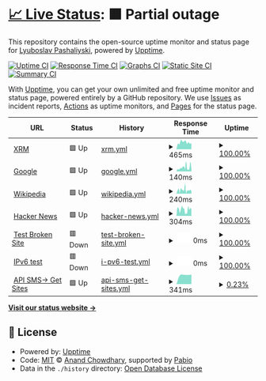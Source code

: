 # [📈 Live Status](https://demo.upptime.js.org): <!--live status--> **🟧 Partial outage**

This repository contains the open-source uptime monitor and status page for [Lyuboslav Pashaliyski](https://demo.upptime.js.org), powered by [Upptime](https://github.com/upptime/upptime).

[![Uptime CI](https://github.com/lyuboslav2406/status-xrm/workflows/Uptime%20CI/badge.svg)](https://github.com/lyuboslav2406/status-xrm/actions?query=workflow%3A%22Uptime+CI%22)
[![Response Time CI](https://github.com/lyuboslav2406/status-xrm/workflows/Response%20Time%20CI/badge.svg)](https://github.com/lyuboslav2406/status-xrm/actions?query=workflow%3A%22Response+Time+CI%22)
[![Graphs CI](https://github.com/lyuboslav2406/status-xrm/workflows/Graphs%20CI/badge.svg)](https://github.com/lyuboslav2406/status-xrm/actions?query=workflow%3A%22Graphs+CI%22)
[![Static Site CI](https://github.com/lyuboslav2406/status-xrm/workflows/Static%20Site%20CI/badge.svg)](https://github.com/lyuboslav2406/status-xrm/actions?query=workflow%3A%22Static+Site+CI%22)
[![Summary CI](https://github.com/lyuboslav2406/status-xrm/workflows/Summary%20CI/badge.svg)](https://github.com/lyuboslav2406/status-xrm/actions?query=workflow%3A%22Summary+CI%22)

With [Upptime](https://upptime.js.org), you can get your own unlimited and free uptime monitor and status page, powered entirely by a GitHub repository. We use [Issues](https://github.com/lyuboslav2406/status-xrm/issues) as incident reports, [Actions](https://github.com/lyuboslav2406/status-xrm/actions) as uptime monitors, and [Pages](https://demo.upptime.js.org) for the status page.

<!--start: status pages-->
<!-- This summary is generated by Upptime (https://github.com/upptime/upptime) -->
<!-- Do not edit this manually, your changes will be overwritten -->
<!-- prettier-ignore -->
| URL | Status | History | Response Time | Uptime |
| --- | ------ | ------- | ------------- | ------ |
| <img alt="" src="https://icons.duckduckgo.com/ip3/web.dev.cmxapp.cloud.ico" height="13"> [XRM](https://web.dev.cmxapp.cloud/) | 🟩 Up | [xrm.yml](https://github.com/lyuboslav2406/status-xrm/commits/HEAD/history/xrm.yml) | <details><summary><img alt="Response time graph" src="./graphs/xrm/response-time-week.png" height="20"> 465ms</summary><br><a href="https://health.dev.cmxapp.cloud/history/xrm"><img alt="Response time 465" src="https://img.shields.io/endpoint?url=https%3A%2F%2Fraw.githubusercontent.com%2Flyuboslav2406%2Fstatus-xrm%2FHEAD%2Fapi%2Fxrm%2Fresponse-time.json"></a><br><a href="https://health.dev.cmxapp.cloud/history/xrm"><img alt="24-hour response time 458" src="https://img.shields.io/endpoint?url=https%3A%2F%2Fraw.githubusercontent.com%2Flyuboslav2406%2Fstatus-xrm%2FHEAD%2Fapi%2Fxrm%2Fresponse-time-day.json"></a><br><a href="https://health.dev.cmxapp.cloud/history/xrm"><img alt="7-day response time 465" src="https://img.shields.io/endpoint?url=https%3A%2F%2Fraw.githubusercontent.com%2Flyuboslav2406%2Fstatus-xrm%2FHEAD%2Fapi%2Fxrm%2Fresponse-time-week.json"></a><br><a href="https://health.dev.cmxapp.cloud/history/xrm"><img alt="30-day response time 465" src="https://img.shields.io/endpoint?url=https%3A%2F%2Fraw.githubusercontent.com%2Flyuboslav2406%2Fstatus-xrm%2FHEAD%2Fapi%2Fxrm%2Fresponse-time-month.json"></a><br><a href="https://health.dev.cmxapp.cloud/history/xrm"><img alt="1-year response time 465" src="https://img.shields.io/endpoint?url=https%3A%2F%2Fraw.githubusercontent.com%2Flyuboslav2406%2Fstatus-xrm%2FHEAD%2Fapi%2Fxrm%2Fresponse-time-year.json"></a></details> | <details><summary><a href="https://health.dev.cmxapp.cloud/history/xrm">100.00%</a></summary><a href="https://health.dev.cmxapp.cloud/history/xrm"><img alt="All-time uptime 100.00%" src="https://img.shields.io/endpoint?url=https%3A%2F%2Fraw.githubusercontent.com%2Flyuboslav2406%2Fstatus-xrm%2FHEAD%2Fapi%2Fxrm%2Fuptime.json"></a><br><a href="https://health.dev.cmxapp.cloud/history/xrm"><img alt="24-hour uptime 100.00%" src="https://img.shields.io/endpoint?url=https%3A%2F%2Fraw.githubusercontent.com%2Flyuboslav2406%2Fstatus-xrm%2FHEAD%2Fapi%2Fxrm%2Fuptime-day.json"></a><br><a href="https://health.dev.cmxapp.cloud/history/xrm"><img alt="7-day uptime 100.00%" src="https://img.shields.io/endpoint?url=https%3A%2F%2Fraw.githubusercontent.com%2Flyuboslav2406%2Fstatus-xrm%2FHEAD%2Fapi%2Fxrm%2Fuptime-week.json"></a><br><a href="https://health.dev.cmxapp.cloud/history/xrm"><img alt="30-day uptime 100.00%" src="https://img.shields.io/endpoint?url=https%3A%2F%2Fraw.githubusercontent.com%2Flyuboslav2406%2Fstatus-xrm%2FHEAD%2Fapi%2Fxrm%2Fuptime-month.json"></a><br><a href="https://health.dev.cmxapp.cloud/history/xrm"><img alt="1-year uptime 100.00%" src="https://img.shields.io/endpoint?url=https%3A%2F%2Fraw.githubusercontent.com%2Flyuboslav2406%2Fstatus-xrm%2FHEAD%2Fapi%2Fxrm%2Fuptime-year.json"></a></details>
| <img alt="" src="https://icons.duckduckgo.com/ip3/www.google.com.ico" height="13"> [Google](https://www.google.com) | 🟩 Up | [google.yml](https://github.com/lyuboslav2406/status-xrm/commits/HEAD/history/google.yml) | <details><summary><img alt="Response time graph" src="./graphs/google/response-time-week.png" height="20"> 140ms</summary><br><a href="https://health.dev.cmxapp.cloud/history/google"><img alt="Response time 140" src="https://img.shields.io/endpoint?url=https%3A%2F%2Fraw.githubusercontent.com%2Flyuboslav2406%2Fstatus-xrm%2FHEAD%2Fapi%2Fgoogle%2Fresponse-time.json"></a><br><a href="https://health.dev.cmxapp.cloud/history/google"><img alt="24-hour response time 162" src="https://img.shields.io/endpoint?url=https%3A%2F%2Fraw.githubusercontent.com%2Flyuboslav2406%2Fstatus-xrm%2FHEAD%2Fapi%2Fgoogle%2Fresponse-time-day.json"></a><br><a href="https://health.dev.cmxapp.cloud/history/google"><img alt="7-day response time 140" src="https://img.shields.io/endpoint?url=https%3A%2F%2Fraw.githubusercontent.com%2Flyuboslav2406%2Fstatus-xrm%2FHEAD%2Fapi%2Fgoogle%2Fresponse-time-week.json"></a><br><a href="https://health.dev.cmxapp.cloud/history/google"><img alt="30-day response time 140" src="https://img.shields.io/endpoint?url=https%3A%2F%2Fraw.githubusercontent.com%2Flyuboslav2406%2Fstatus-xrm%2FHEAD%2Fapi%2Fgoogle%2Fresponse-time-month.json"></a><br><a href="https://health.dev.cmxapp.cloud/history/google"><img alt="1-year response time 140" src="https://img.shields.io/endpoint?url=https%3A%2F%2Fraw.githubusercontent.com%2Flyuboslav2406%2Fstatus-xrm%2FHEAD%2Fapi%2Fgoogle%2Fresponse-time-year.json"></a></details> | <details><summary><a href="https://health.dev.cmxapp.cloud/history/google">100.00%</a></summary><a href="https://health.dev.cmxapp.cloud/history/google"><img alt="All-time uptime 100.00%" src="https://img.shields.io/endpoint?url=https%3A%2F%2Fraw.githubusercontent.com%2Flyuboslav2406%2Fstatus-xrm%2FHEAD%2Fapi%2Fgoogle%2Fuptime.json"></a><br><a href="https://health.dev.cmxapp.cloud/history/google"><img alt="24-hour uptime 100.00%" src="https://img.shields.io/endpoint?url=https%3A%2F%2Fraw.githubusercontent.com%2Flyuboslav2406%2Fstatus-xrm%2FHEAD%2Fapi%2Fgoogle%2Fuptime-day.json"></a><br><a href="https://health.dev.cmxapp.cloud/history/google"><img alt="7-day uptime 100.00%" src="https://img.shields.io/endpoint?url=https%3A%2F%2Fraw.githubusercontent.com%2Flyuboslav2406%2Fstatus-xrm%2FHEAD%2Fapi%2Fgoogle%2Fuptime-week.json"></a><br><a href="https://health.dev.cmxapp.cloud/history/google"><img alt="30-day uptime 100.00%" src="https://img.shields.io/endpoint?url=https%3A%2F%2Fraw.githubusercontent.com%2Flyuboslav2406%2Fstatus-xrm%2FHEAD%2Fapi%2Fgoogle%2Fuptime-month.json"></a><br><a href="https://health.dev.cmxapp.cloud/history/google"><img alt="1-year uptime 100.00%" src="https://img.shields.io/endpoint?url=https%3A%2F%2Fraw.githubusercontent.com%2Flyuboslav2406%2Fstatus-xrm%2FHEAD%2Fapi%2Fgoogle%2Fuptime-year.json"></a></details>
| <img alt="" src="https://icons.duckduckgo.com/ip3/en.wikipedia.org.ico" height="13"> [Wikipedia](https://en.wikipedia.org) | 🟩 Up | [wikipedia.yml](https://github.com/lyuboslav2406/status-xrm/commits/HEAD/history/wikipedia.yml) | <details><summary><img alt="Response time graph" src="./graphs/wikipedia/response-time-week.png" height="20"> 240ms</summary><br><a href="https://health.dev.cmxapp.cloud/history/wikipedia"><img alt="Response time 240" src="https://img.shields.io/endpoint?url=https%3A%2F%2Fraw.githubusercontent.com%2Flyuboslav2406%2Fstatus-xrm%2FHEAD%2Fapi%2Fwikipedia%2Fresponse-time.json"></a><br><a href="https://health.dev.cmxapp.cloud/history/wikipedia"><img alt="24-hour response time 179" src="https://img.shields.io/endpoint?url=https%3A%2F%2Fraw.githubusercontent.com%2Flyuboslav2406%2Fstatus-xrm%2FHEAD%2Fapi%2Fwikipedia%2Fresponse-time-day.json"></a><br><a href="https://health.dev.cmxapp.cloud/history/wikipedia"><img alt="7-day response time 240" src="https://img.shields.io/endpoint?url=https%3A%2F%2Fraw.githubusercontent.com%2Flyuboslav2406%2Fstatus-xrm%2FHEAD%2Fapi%2Fwikipedia%2Fresponse-time-week.json"></a><br><a href="https://health.dev.cmxapp.cloud/history/wikipedia"><img alt="30-day response time 240" src="https://img.shields.io/endpoint?url=https%3A%2F%2Fraw.githubusercontent.com%2Flyuboslav2406%2Fstatus-xrm%2FHEAD%2Fapi%2Fwikipedia%2Fresponse-time-month.json"></a><br><a href="https://health.dev.cmxapp.cloud/history/wikipedia"><img alt="1-year response time 240" src="https://img.shields.io/endpoint?url=https%3A%2F%2Fraw.githubusercontent.com%2Flyuboslav2406%2Fstatus-xrm%2FHEAD%2Fapi%2Fwikipedia%2Fresponse-time-year.json"></a></details> | <details><summary><a href="https://health.dev.cmxapp.cloud/history/wikipedia">100.00%</a></summary><a href="https://health.dev.cmxapp.cloud/history/wikipedia"><img alt="All-time uptime 100.00%" src="https://img.shields.io/endpoint?url=https%3A%2F%2Fraw.githubusercontent.com%2Flyuboslav2406%2Fstatus-xrm%2FHEAD%2Fapi%2Fwikipedia%2Fuptime.json"></a><br><a href="https://health.dev.cmxapp.cloud/history/wikipedia"><img alt="24-hour uptime 100.00%" src="https://img.shields.io/endpoint?url=https%3A%2F%2Fraw.githubusercontent.com%2Flyuboslav2406%2Fstatus-xrm%2FHEAD%2Fapi%2Fwikipedia%2Fuptime-day.json"></a><br><a href="https://health.dev.cmxapp.cloud/history/wikipedia"><img alt="7-day uptime 100.00%" src="https://img.shields.io/endpoint?url=https%3A%2F%2Fraw.githubusercontent.com%2Flyuboslav2406%2Fstatus-xrm%2FHEAD%2Fapi%2Fwikipedia%2Fuptime-week.json"></a><br><a href="https://health.dev.cmxapp.cloud/history/wikipedia"><img alt="30-day uptime 100.00%" src="https://img.shields.io/endpoint?url=https%3A%2F%2Fraw.githubusercontent.com%2Flyuboslav2406%2Fstatus-xrm%2FHEAD%2Fapi%2Fwikipedia%2Fuptime-month.json"></a><br><a href="https://health.dev.cmxapp.cloud/history/wikipedia"><img alt="1-year uptime 100.00%" src="https://img.shields.io/endpoint?url=https%3A%2F%2Fraw.githubusercontent.com%2Flyuboslav2406%2Fstatus-xrm%2FHEAD%2Fapi%2Fwikipedia%2Fuptime-year.json"></a></details>
| <img alt="" src="https://icons.duckduckgo.com/ip3/news.ycombinator.com.ico" height="13"> [Hacker News](https://news.ycombinator.com) | 🟩 Up | [hacker-news.yml](https://github.com/lyuboslav2406/status-xrm/commits/HEAD/history/hacker-news.yml) | <details><summary><img alt="Response time graph" src="./graphs/hacker-news/response-time-week.png" height="20"> 304ms</summary><br><a href="https://health.dev.cmxapp.cloud/history/hacker-news"><img alt="Response time 304" src="https://img.shields.io/endpoint?url=https%3A%2F%2Fraw.githubusercontent.com%2Flyuboslav2406%2Fstatus-xrm%2FHEAD%2Fapi%2Fhacker-news%2Fresponse-time.json"></a><br><a href="https://health.dev.cmxapp.cloud/history/hacker-news"><img alt="24-hour response time 286" src="https://img.shields.io/endpoint?url=https%3A%2F%2Fraw.githubusercontent.com%2Flyuboslav2406%2Fstatus-xrm%2FHEAD%2Fapi%2Fhacker-news%2Fresponse-time-day.json"></a><br><a href="https://health.dev.cmxapp.cloud/history/hacker-news"><img alt="7-day response time 304" src="https://img.shields.io/endpoint?url=https%3A%2F%2Fraw.githubusercontent.com%2Flyuboslav2406%2Fstatus-xrm%2FHEAD%2Fapi%2Fhacker-news%2Fresponse-time-week.json"></a><br><a href="https://health.dev.cmxapp.cloud/history/hacker-news"><img alt="30-day response time 304" src="https://img.shields.io/endpoint?url=https%3A%2F%2Fraw.githubusercontent.com%2Flyuboslav2406%2Fstatus-xrm%2FHEAD%2Fapi%2Fhacker-news%2Fresponse-time-month.json"></a><br><a href="https://health.dev.cmxapp.cloud/history/hacker-news"><img alt="1-year response time 304" src="https://img.shields.io/endpoint?url=https%3A%2F%2Fraw.githubusercontent.com%2Flyuboslav2406%2Fstatus-xrm%2FHEAD%2Fapi%2Fhacker-news%2Fresponse-time-year.json"></a></details> | <details><summary><a href="https://health.dev.cmxapp.cloud/history/hacker-news">100.00%</a></summary><a href="https://health.dev.cmxapp.cloud/history/hacker-news"><img alt="All-time uptime 100.00%" src="https://img.shields.io/endpoint?url=https%3A%2F%2Fraw.githubusercontent.com%2Flyuboslav2406%2Fstatus-xrm%2FHEAD%2Fapi%2Fhacker-news%2Fuptime.json"></a><br><a href="https://health.dev.cmxapp.cloud/history/hacker-news"><img alt="24-hour uptime 100.00%" src="https://img.shields.io/endpoint?url=https%3A%2F%2Fraw.githubusercontent.com%2Flyuboslav2406%2Fstatus-xrm%2FHEAD%2Fapi%2Fhacker-news%2Fuptime-day.json"></a><br><a href="https://health.dev.cmxapp.cloud/history/hacker-news"><img alt="7-day uptime 100.00%" src="https://img.shields.io/endpoint?url=https%3A%2F%2Fraw.githubusercontent.com%2Flyuboslav2406%2Fstatus-xrm%2FHEAD%2Fapi%2Fhacker-news%2Fuptime-week.json"></a><br><a href="https://health.dev.cmxapp.cloud/history/hacker-news"><img alt="30-day uptime 100.00%" src="https://img.shields.io/endpoint?url=https%3A%2F%2Fraw.githubusercontent.com%2Flyuboslav2406%2Fstatus-xrm%2FHEAD%2Fapi%2Fhacker-news%2Fuptime-month.json"></a><br><a href="https://health.dev.cmxapp.cloud/history/hacker-news"><img alt="1-year uptime 100.00%" src="https://img.shields.io/endpoint?url=https%3A%2F%2Fraw.githubusercontent.com%2Flyuboslav2406%2Fstatus-xrm%2FHEAD%2Fapi%2Fhacker-news%2Fuptime-year.json"></a></details>
| <img alt="" src="https://icons.duckduckgo.com/ip3/thissitedoesnotexist.koj.co.ico" height="13"> [Test Broken Site](https://thissitedoesnotexist.koj.co) | 🟥 Down | [test-broken-site.yml](https://github.com/lyuboslav2406/status-xrm/commits/HEAD/history/test-broken-site.yml) | <details><summary><img alt="Response time graph" src="./graphs/test-broken-site/response-time-week.png" height="20"> 0ms</summary><br><a href="https://health.dev.cmxapp.cloud/history/test-broken-site"><img alt="Response time 0" src="https://img.shields.io/endpoint?url=https%3A%2F%2Fraw.githubusercontent.com%2Flyuboslav2406%2Fstatus-xrm%2FHEAD%2Fapi%2Ftest-broken-site%2Fresponse-time.json"></a><br><a href="https://health.dev.cmxapp.cloud/history/test-broken-site"><img alt="24-hour response time 0" src="https://img.shields.io/endpoint?url=https%3A%2F%2Fraw.githubusercontent.com%2Flyuboslav2406%2Fstatus-xrm%2FHEAD%2Fapi%2Ftest-broken-site%2Fresponse-time-day.json"></a><br><a href="https://health.dev.cmxapp.cloud/history/test-broken-site"><img alt="7-day response time 0" src="https://img.shields.io/endpoint?url=https%3A%2F%2Fraw.githubusercontent.com%2Flyuboslav2406%2Fstatus-xrm%2FHEAD%2Fapi%2Ftest-broken-site%2Fresponse-time-week.json"></a><br><a href="https://health.dev.cmxapp.cloud/history/test-broken-site"><img alt="30-day response time 0" src="https://img.shields.io/endpoint?url=https%3A%2F%2Fraw.githubusercontent.com%2Flyuboslav2406%2Fstatus-xrm%2FHEAD%2Fapi%2Ftest-broken-site%2Fresponse-time-month.json"></a><br><a href="https://health.dev.cmxapp.cloud/history/test-broken-site"><img alt="1-year response time 0" src="https://img.shields.io/endpoint?url=https%3A%2F%2Fraw.githubusercontent.com%2Flyuboslav2406%2Fstatus-xrm%2FHEAD%2Fapi%2Ftest-broken-site%2Fresponse-time-year.json"></a></details> | <details><summary><a href="https://health.dev.cmxapp.cloud/history/test-broken-site">100.00%</a></summary><a href="https://health.dev.cmxapp.cloud/history/test-broken-site"><img alt="All-time uptime 100.00%" src="https://img.shields.io/endpoint?url=https%3A%2F%2Fraw.githubusercontent.com%2Flyuboslav2406%2Fstatus-xrm%2FHEAD%2Fapi%2Ftest-broken-site%2Fuptime.json"></a><br><a href="https://health.dev.cmxapp.cloud/history/test-broken-site"><img alt="24-hour uptime 100.00%" src="https://img.shields.io/endpoint?url=https%3A%2F%2Fraw.githubusercontent.com%2Flyuboslav2406%2Fstatus-xrm%2FHEAD%2Fapi%2Ftest-broken-site%2Fuptime-day.json"></a><br><a href="https://health.dev.cmxapp.cloud/history/test-broken-site"><img alt="7-day uptime 100.00%" src="https://img.shields.io/endpoint?url=https%3A%2F%2Fraw.githubusercontent.com%2Flyuboslav2406%2Fstatus-xrm%2FHEAD%2Fapi%2Ftest-broken-site%2Fuptime-week.json"></a><br><a href="https://health.dev.cmxapp.cloud/history/test-broken-site"><img alt="30-day uptime 100.00%" src="https://img.shields.io/endpoint?url=https%3A%2F%2Fraw.githubusercontent.com%2Flyuboslav2406%2Fstatus-xrm%2FHEAD%2Fapi%2Ftest-broken-site%2Fuptime-month.json"></a><br><a href="https://health.dev.cmxapp.cloud/history/test-broken-site"><img alt="1-year uptime 100.00%" src="https://img.shields.io/endpoint?url=https%3A%2F%2Fraw.githubusercontent.com%2Flyuboslav2406%2Fstatus-xrm%2FHEAD%2Fapi%2Ftest-broken-site%2Fuptime-year.json"></a></details>
| <img alt="" src="https://icons.duckduckgo.com/ip3/null.ico" height="13"> [IPv6 test](forwardemail.net) | 🟥 Down | [i-pv6-test.yml](https://github.com/lyuboslav2406/status-xrm/commits/HEAD/history/i-pv6-test.yml) | <details><summary><img alt="Response time graph" src="./graphs/i-pv6-test/response-time-week.png" height="20"> 0ms</summary><br><a href="https://health.dev.cmxapp.cloud/history/i-pv6-test"><img alt="Response time 0" src="https://img.shields.io/endpoint?url=https%3A%2F%2Fraw.githubusercontent.com%2Flyuboslav2406%2Fstatus-xrm%2FHEAD%2Fapi%2Fi-pv6-test%2Fresponse-time.json"></a><br><a href="https://health.dev.cmxapp.cloud/history/i-pv6-test"><img alt="24-hour response time 0" src="https://img.shields.io/endpoint?url=https%3A%2F%2Fraw.githubusercontent.com%2Flyuboslav2406%2Fstatus-xrm%2FHEAD%2Fapi%2Fi-pv6-test%2Fresponse-time-day.json"></a><br><a href="https://health.dev.cmxapp.cloud/history/i-pv6-test"><img alt="7-day response time 0" src="https://img.shields.io/endpoint?url=https%3A%2F%2Fraw.githubusercontent.com%2Flyuboslav2406%2Fstatus-xrm%2FHEAD%2Fapi%2Fi-pv6-test%2Fresponse-time-week.json"></a><br><a href="https://health.dev.cmxapp.cloud/history/i-pv6-test"><img alt="30-day response time 0" src="https://img.shields.io/endpoint?url=https%3A%2F%2Fraw.githubusercontent.com%2Flyuboslav2406%2Fstatus-xrm%2FHEAD%2Fapi%2Fi-pv6-test%2Fresponse-time-month.json"></a><br><a href="https://health.dev.cmxapp.cloud/history/i-pv6-test"><img alt="1-year response time 0" src="https://img.shields.io/endpoint?url=https%3A%2F%2Fraw.githubusercontent.com%2Flyuboslav2406%2Fstatus-xrm%2FHEAD%2Fapi%2Fi-pv6-test%2Fresponse-time-year.json"></a></details> | <details><summary><a href="https://health.dev.cmxapp.cloud/history/i-pv6-test">100.00%</a></summary><a href="https://health.dev.cmxapp.cloud/history/i-pv6-test"><img alt="All-time uptime 100.00%" src="https://img.shields.io/endpoint?url=https%3A%2F%2Fraw.githubusercontent.com%2Flyuboslav2406%2Fstatus-xrm%2FHEAD%2Fapi%2Fi-pv6-test%2Fuptime.json"></a><br><a href="https://health.dev.cmxapp.cloud/history/i-pv6-test"><img alt="24-hour uptime 100.00%" src="https://img.shields.io/endpoint?url=https%3A%2F%2Fraw.githubusercontent.com%2Flyuboslav2406%2Fstatus-xrm%2FHEAD%2Fapi%2Fi-pv6-test%2Fuptime-day.json"></a><br><a href="https://health.dev.cmxapp.cloud/history/i-pv6-test"><img alt="7-day uptime 100.00%" src="https://img.shields.io/endpoint?url=https%3A%2F%2Fraw.githubusercontent.com%2Flyuboslav2406%2Fstatus-xrm%2FHEAD%2Fapi%2Fi-pv6-test%2Fuptime-week.json"></a><br><a href="https://health.dev.cmxapp.cloud/history/i-pv6-test"><img alt="30-day uptime 100.00%" src="https://img.shields.io/endpoint?url=https%3A%2F%2Fraw.githubusercontent.com%2Flyuboslav2406%2Fstatus-xrm%2FHEAD%2Fapi%2Fi-pv6-test%2Fuptime-month.json"></a><br><a href="https://health.dev.cmxapp.cloud/history/i-pv6-test"><img alt="1-year uptime 100.00%" src="https://img.shields.io/endpoint?url=https%3A%2F%2Fraw.githubusercontent.com%2Flyuboslav2406%2Fstatus-xrm%2FHEAD%2Fapi%2Fi-pv6-test%2Fuptime-year.json"></a></details>
| <img alt="" src="https://icons.duckduckgo.com/ip3/sms.dev.cmxapp.cloud.ico" height="13"> [API SMS-> Get Sites](https://sms.dev.cmxapp.cloud/sites) | 🟩 Up | [api-sms-get-sites.yml](https://github.com/lyuboslav2406/status-xrm/commits/HEAD/history/api-sms-get-sites.yml) | <details><summary><img alt="Response time graph" src="./graphs/api-sms-get-sites/response-time-week.png" height="20"> 341ms</summary><br><a href="https://health.dev.cmxapp.cloud/history/api-sms-get-sites"><img alt="Response time 341" src="https://img.shields.io/endpoint?url=https%3A%2F%2Fraw.githubusercontent.com%2Flyuboslav2406%2Fstatus-xrm%2FHEAD%2Fapi%2Fapi-sms-get-sites%2Fresponse-time.json"></a><br><a href="https://health.dev.cmxapp.cloud/history/api-sms-get-sites"><img alt="24-hour response time 341" src="https://img.shields.io/endpoint?url=https%3A%2F%2Fraw.githubusercontent.com%2Flyuboslav2406%2Fstatus-xrm%2FHEAD%2Fapi%2Fapi-sms-get-sites%2Fresponse-time-day.json"></a><br><a href="https://health.dev.cmxapp.cloud/history/api-sms-get-sites"><img alt="7-day response time 341" src="https://img.shields.io/endpoint?url=https%3A%2F%2Fraw.githubusercontent.com%2Flyuboslav2406%2Fstatus-xrm%2FHEAD%2Fapi%2Fapi-sms-get-sites%2Fresponse-time-week.json"></a><br><a href="https://health.dev.cmxapp.cloud/history/api-sms-get-sites"><img alt="30-day response time 341" src="https://img.shields.io/endpoint?url=https%3A%2F%2Fraw.githubusercontent.com%2Flyuboslav2406%2Fstatus-xrm%2FHEAD%2Fapi%2Fapi-sms-get-sites%2Fresponse-time-month.json"></a><br><a href="https://health.dev.cmxapp.cloud/history/api-sms-get-sites"><img alt="1-year response time 341" src="https://img.shields.io/endpoint?url=https%3A%2F%2Fraw.githubusercontent.com%2Flyuboslav2406%2Fstatus-xrm%2FHEAD%2Fapi%2Fapi-sms-get-sites%2Fresponse-time-year.json"></a></details> | <details><summary><a href="https://health.dev.cmxapp.cloud/history/api-sms-get-sites">0.23%</a></summary><a href="https://health.dev.cmxapp.cloud/history/api-sms-get-sites"><img alt="All-time uptime 0.23%" src="https://img.shields.io/endpoint?url=https%3A%2F%2Fraw.githubusercontent.com%2Flyuboslav2406%2Fstatus-xrm%2FHEAD%2Fapi%2Fapi-sms-get-sites%2Fuptime.json"></a><br><a href="https://health.dev.cmxapp.cloud/history/api-sms-get-sites"><img alt="24-hour uptime 0.23%" src="https://img.shields.io/endpoint?url=https%3A%2F%2Fraw.githubusercontent.com%2Flyuboslav2406%2Fstatus-xrm%2FHEAD%2Fapi%2Fapi-sms-get-sites%2Fuptime-day.json"></a><br><a href="https://health.dev.cmxapp.cloud/history/api-sms-get-sites"><img alt="7-day uptime 0.23%" src="https://img.shields.io/endpoint?url=https%3A%2F%2Fraw.githubusercontent.com%2Flyuboslav2406%2Fstatus-xrm%2FHEAD%2Fapi%2Fapi-sms-get-sites%2Fuptime-week.json"></a><br><a href="https://health.dev.cmxapp.cloud/history/api-sms-get-sites"><img alt="30-day uptime 0.23%" src="https://img.shields.io/endpoint?url=https%3A%2F%2Fraw.githubusercontent.com%2Flyuboslav2406%2Fstatus-xrm%2FHEAD%2Fapi%2Fapi-sms-get-sites%2Fuptime-month.json"></a><br><a href="https://health.dev.cmxapp.cloud/history/api-sms-get-sites"><img alt="1-year uptime 0.23%" src="https://img.shields.io/endpoint?url=https%3A%2F%2Fraw.githubusercontent.com%2Flyuboslav2406%2Fstatus-xrm%2FHEAD%2Fapi%2Fapi-sms-get-sites%2Fuptime-year.json"></a></details>

<!--end: status pages-->

[**Visit our status website →**](https://demo.upptime.js.org)

## 📄 License

- Powered by: [Upptime](https://github.com/upptime/upptime)
- Code: [MIT](./LICENSE) © [Anand Chowdhary](https://anandchowdhary.com), supported by [Pabio](https://pabio.com)
- Data in the `./history` directory: [Open Database License](https://opendatacommons.org/licenses/odbl/1-0/)
